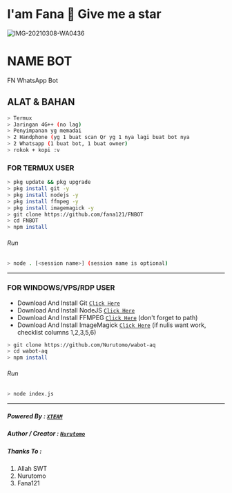 # I'am Fana 👋  Give me a star
![IMG-20210308-WA0436](https://user-images.githubusercontent.com/79257110/110326936-e2bef500-804b-11eb-9e13-c64d0d345399.jpg)

# NAME BOT
FN WhatsApp Bot
## ALAT & BAHAN
```bash
> Termux
> Jaringan 4G++ (no lag)
> Penyimpanan yg memadai
> 2 Handphone (yg 1 buat scan Qr yg 1 nya lagi buat bot nya
> 2 Whatsapp (1 buat bot, 1 buat owner)
> rokok + kopi :v
```
### FOR TERMUX USER
```bash
> pkg update && pkg upgrade
> pkg install git -y
> pkg install nodejs -y
> pkg install ffmpeg -y
> pkg install imagemagick -y
> git clone https://github.com/fana121/FNBOT
> cd FNBOT
> npm install
```
###### Run
```bash
> node . [<session name>] (session name is optional)
```

---------

### FOR WINDOWS/VPS/RDP USER
* Download And Install Git [`Click Here`](https://git-scm.com/downloads) <br>
* Download And Install NodeJS [`Click Here`](https://nodejs.org/en/download) <br>
* Download And Install FFMPEG [`Click Here`](https://ffmpeg.org/download.html) (don't forget to path) 
* Download And Install ImageMagick [`Click Here`](https://imagemagick.org/script/download.php) (if nulis want work,  checklist columns 1,2,3,5,6) 
```bash
> git clone https://github.com/Nurutomo/wabot-aq
> cd wabot-aq
> npm install
```
###### Run
```bash
> node index.js
```
--------------

##### Powered By : [`XTEAM`](https://api.xteam.xyz) 
##### Author / Creator : [`Nurutomo`](https://GitHub.com/Nurutomo) 
##### Thanks To :
1. Allah SWT
2. Nurutomo
3. Fana121
